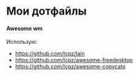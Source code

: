 # Мои дотфайлы

#### Awesome wm
Использую:
- https://github.com/lcpz/lain
- https://github.com/lcpz/awesome-freedesktop
- https://github.com/lcpz/awesome-copycats
